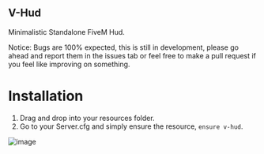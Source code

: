 ## V-Hud

Minimalistic Standalone FiveM Hud.

Notice: Bugs are 100% expected, this is still in development, please go ahead and report them in the issues tab or feel free to make a pull request if you feel like improving on something.

# Installation
1. Drag and drop into your resources folder.
2. Go to your Server.cfg and simply ensure the resource, `ensure v-hud`.


![image](https://github.com/vipexv/v-hud/assets/101529155/aa0221a1-b8fa-418f-ad18-4088940f57ba)
